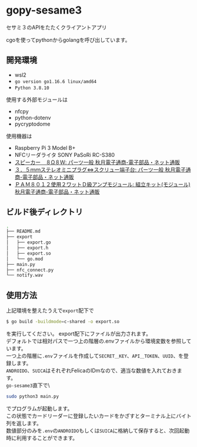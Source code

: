 # gopy-sesame3
セサミ３のAPIをたたくクライアントアプリ

cgoを使ってpythonからgolangを呼び出しています。

## 開発環境
- wsl2
- `go version go1.16.6 linux/amd64`
- `Python 3.8.10`

使用する外部モジュールは
- nfcpy
- python-dotenv
- pycryptodome

使用機器は
- Raspberry Pi 3 Model B+
- NFCリーダライタ SONY PaSoRi RC-S380
- [スピーカー　８Ω８Ｗ: パーツ一般 秋月電子通商\-電子部品・ネット通販](https://akizukidenshi.com/catalog/g/gP-03285/)
- [３．５ｍｍステレオミニプラグ⇔スクリュー端子台: パーツ一般 秋月電子通商\-電子部品・ネット通販](https://akizukidenshi.com/catalog/g/gC-08853/)
- [ＰＡＭ８０１２使用２ワットＤ級アンプモジュール: 組立キット\(モジュール\) 秋月電子通商\-電子部品・ネット通販](https://akizukidenshi.com/catalog/g/gK-08217/)

## ビルド後ディレクトリ
```bash
.
├── README.md
├── export
│   ├── export.go
│   ├── export.h
│   ├── export.so
│   └── go.mod
├── main.py
├── nfc_connect.py
└── notify.wav
```

## 使用方法
上記環境を整えたうえで`export`配下で
```bash
$ go build -buildmode=c-shared -o export.so
```
を実行してください。
export配下にファイルが出力されます。\
デフォルトでは相対パスで一つ上の階層の.envファイルから環境変数を参照しています。\
一つ上の階層に`.env`ファイルを作成して`SECRET＿KEY`、`API＿TOKEN`、`UUID`、を登録します。\
`ANDROIDO`、`SUICA`はそれぞれFelicaのIDmなので、適当な数値を入れておきます。\
`go-sesame3`直下で\
```bash
sudo python3 main.py
```
でプログラムが起動します。\
この状態でカードリーダーに登録したいカードをかざすとターミナル上にバイト列を返します。\
数値部分のみを`.env`の`ANDROIDO`もしくは`SUICA`に格納して保存すると、次回起動時に利用することができます。
